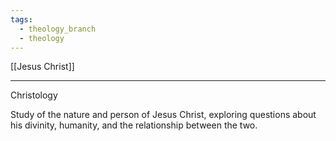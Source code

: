 ```yaml
---
tags:
  - theology_branch
  - theology
---
```

[[Jesus Christ]] <br>

---

Christology

Study of the nature and person of Jesus Christ, exploring questions about his divinity, humanity, and the relationship between the two.